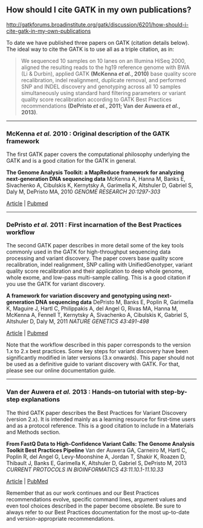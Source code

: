 ## How should I cite GATK in my own publications?

http://gatkforums.broadinstitute.org/gatk/discussion/6201/how-should-i-cite-gatk-in-my-own-publications

<p>To date we have published three papers on GATK (citation details below). The ideal way to cite the GATK is to use all as a triple citation, as in:</p>
<blockquote>
<p>We sequenced 10 samples on 10 lanes on an Illumina HiSeq 2000, aligned the resulting reads to the hg19 reference genome with BWA (Li &amp; Durbin), applied GATK <strong>(McKenna <em>et al.</em>, 2010)</strong> base quality score recalibration, indel realignment, duplicate removal, and performed SNP and INDEL discovery and genotyping across all 10 samples simultaneously using standard hard filtering parameters or variant quality score recalibration according to GATK Best Practices recommendations <strong>(DePristo <em>et al.</em>, 2011; Van der Auwera <em>et al.</em>, 2013)</strong>.</p>
</blockquote>
<hr />
<h3>McKenna <em>et al.</em> 2010 : Original description of the GATK framework</h3>
<p>The first GATK paper covers the computational philosophy underlying the GATK and is a good citation for the GATK in general.</p>
<p><strong>The Genome Analysis Toolkit: a MapReduce framework for analyzing next-generation DNA sequencing data</strong> McKenna A, Hanna M, Banks E, Sivachenko A, Cibulskis K, Kernytsky A, Garimella K, Altshuler D, Gabriel S, Daly M, DePristo MA, 2010 <em>GENOME RESEARCH 20:1297-303</em> </p>
<p><a href="http://dx.doi.org/10.1101/gr.107524.110">Article</a> | <a href="http://www.ncbi.nlm.nih.gov/pubmed?term=20644199">Pubmed</a></p>
<hr />
<h3>DePristo <em>et al.</em> 2011 : First incarnation of the Best Practices workflow</h3>
<p>The second GATK paper describes in more detail some of the key tools commonly used in the GATK for high-throughput sequencing data processing and variant discovery. The paper covers base quality score recalibration, indel realignment, SNP calling with UnifiedGenotyper, variant quality score recalibration and their application to deep whole genome, whole exome, and low-pass multi-sample calling. This is a good citation if you use the GATK for variant discovery. </p>
<p><strong>A framework for variation discovery and genotyping using next-generation DNA sequencing data</strong> DePristo M, Banks E, Poplin R, Garimella K, Maguire J, Hartl C, Philippakis A, del Angel G, Rivas MA, Hanna M, McKenna A, Fennell T, Kernytsky A, Sivachenko A, Cibulskis K, Gabriel S, Altshuler D, Daly M, 2011 <em>NATURE GENETICS 43:491-498</em> </p>
<p><a href="http://dx.doi.org/10.1038/ng.806">Article</a> | <a href="http://www.ncbi.nlm.nih.gov/pubmed?term=21478889">Pubmed</a></p>
<p>Note that the workflow described in this paper corresponds to the version 1.x to 2.x best practices. Some key steps for variant discovery have been significantly modified in later versions (3.x onwards). This paper should not be used as a definitive guide to variant discovery with GATK. For that, please see our online documentation guide.</p>
<hr />
<h3>Van der Auwera <em>et al.</em> 2013 : Hands-on tutorial with step-by-step explanations</h3>
<p>The third GATK paper describes the Best Practices for Variant Discovery (version 2.x). It is intended mainly as a learning resource for first-time users and as a protocol reference. This is a good citation to include in a Materials and Methods section. </p>
<p><strong>From FastQ Data to High-Confidence Variant Calls: The Genome Analysis Toolkit Best Practices Pipeline</strong> Van der Auwera GA, Carneiro M, Hartl C, Poplin R, del Angel G, Levy-Moonshine A, Jordan T, Shakir K, Roazen D, Thibault J, Banks E, Garimella K, Altshuler D, Gabriel S, DePristo M, 2013 <em>CURRENT PROTOCOLS IN BIOINFORMATICS 43:11.10.1-11.10.33</em> </p>
<p><a href="http://dx.doi.org/10.1002/0471250953.bi1110s43">Article</a> | <a href="http://www.ncbi.nlm.nih.gov/pubmed/?term=25431634">PubMed</a></p>
<p>Remember that as our work continues and our Best Practices recommendations evolve, specific command lines, argument values and even tool choices described in the paper become obsolete. Be sure to always refer to our Best Practices documentation for the most up-to-date and version-appropriate recommendations.</p>